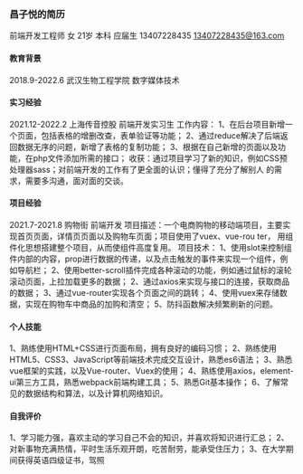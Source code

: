 ### 昌子悦的简历
前端开发工程师
女 21岁 本科 应届生 13407228435 13407228435@163.com
#### 教育背景
2018.9-2022.6 武汉生物工程学院 数字媒体技术
#### 实习经验
2021.12-2022.2 上海传音控股 前端开发实习生
工作内容：
1、在后台项目新增一个页面，包括表格的增删改查，表单验证等功能；
2、通过reduce解决了后端返回数据无序的问题，新增了表格的复制功能；
3、根据在自己新增的页面以及功能，在php文件添加所需的接口；
收获：通过项目学习了新的知识，例如CSS预处理器sass；对前端开发的工作有了更全面的认识；懂得了充分了解别人
的需求，需要多沟通，面对面的交谈。
#### 项目经验
2021.7-2021.8 购物街 前端开发
项目描述：一个电商购物的移动端项目，主要实现首页页面，详情页页面以及购物车页面；项目使用了vuex、vue-rou
ter， 用组件化思想搭建整个项目，从而使组件高度复用。
项目技术：
1、使用slot来控制组件内部的内容，prop进行数据的传递，以及点击触发的事件来实现一个组件，例如导航栏；
2、使用better-scroll插件完成各种滚动的功能，例如通过鼠标的滚轮滚动页面，上拉加载更多的数据；
2、通过axios来实现与接口的连接，获取商品的数据；
3、通过vue-router实现各个页面之间的跳转；
4、使用vuex来存储数据，实现在购物车中商品的加购和清空；
5、防抖函数解决频繁刷新的问题。
#### 个人技能
1、熟练使用HTML+CSS进行页面布局，拥有良好的编码习惯；
2、熟练使用HTML5、CSS3、JavaScript等前端技术完成交互设计，熟悉es6语法；
3、熟悉vue框架的实践，以及Vue-router、Vuex的使用；
4、熟练使用axios，element-ui第三方工具，熟悉webpack前端构建工具；
5、熟悉Git基本操作；
6、了解常见的数据结构和算法，以及计算机网络知识。
#### 自我评价
1、学习能力强，喜欢主动的学习自己不会的知识，并喜欢将知识进行汇总；
2、对新事物充满热情，平时生活乐观开朗，吃苦耐劳，能承受住压力；
3、在大学期间获得英语四级证书，驾照
